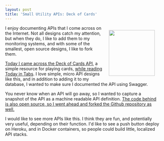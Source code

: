 ```yaml
---
layout: post
title: 'Small Utility APIs: Deck of Cards'
---
```

<p><a href="http://deckofcardsapi.com/"><img style="padding: 15px;" src="http://kinlane-productions.s3.amazonaws.com/api-evangelist-site/blog/deck-of-cards.jpg" alt="" width="150" align="right" /></a></p>
<p>I enjoy documenting APIs that I come across on the Internet. Not all designs catch my attention, but when they do, I like to add them to my monitoring systems, and with some of the smallest, open source designs, I like to fork them.&nbsp;</p>
<p><a href="http://deckofcardsapi.com/">Today I came across the Deck of Cards API</a>, a simple resource for playing cards, <a href="http://tinyletter.com/todayintabs">while reading Today in Tabs</a>. I love simple, micro API designs like this, and in addition to adding it to my database, I wanted to make sure I documented the API using Swagger.</p>
<script src="https://gist.github.com/kinlane/46de46d66abb79a112a4.js"></script>
<p>You never know when an API will go away, so I wanted to capture a snapshot of the API as a machine readable API definition. <a href="https://github.com/crobertsbmw/deckofcards">The code behind is also open source, so I went ahead and forked the Github repository as well.</a></p>
<p>I would like to see more APIs like this. I think they are fun, and potentially very useful, depending on their function. I'd like to see a push button deploy on Heroku, and in Docker containers, so people could build little, localized API stacks.</p>